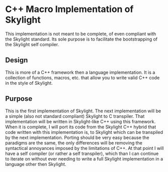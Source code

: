# C++ Macro Implementation of Skylight
This implementation is not meant to be complete, of even compliant with the Skylight standard. Its sole purpose is to facilitate the bootstrapping of the Skylight self compiler.

## Design
This is more of a C++ framework then a language implementation. It is a collection of functions, macros, etc. that allow you to write valid C++ code in the style of Skylight.

## Purpose
This is the first implementation of Skylight. The next implementation will be a simple (also not standard compliant) Skylight to C transpiler. That implementation will be written in Skylight-like C++ using this framework. When it is complete, I will port its code from the Skylight C++ hybrid that code written with this implementation is, to Skylight which can be transpiled by the next implementation. Porting should be very easy because the paradigms are the same, the only differences will be removing the syntactical annoyances imposed by the limitations of C++. At that point I will have a self compiler (or rather a self transpiler), which than I can continue to iterate on without ever needing to write a full Skylight implementation in a language other then Skylight.